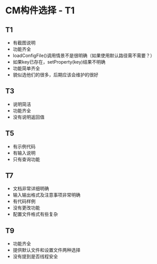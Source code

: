 # CM构件选择 - T1

## T1

* 有截图说明
* 功能齐全
* loadConfigFile()调用情景不是很明确（如果使用默认路径需不需要？）
* 如果key已存在，setProperty(key)结果不明确
* 功能简单齐全
* 貌似选他们的很多，后期应该会维护的很好


## T3

* 说明简洁
* 功能齐全
* 没有说明返回值


## T5

* 有示例代码
* 有输入说明
* 只有查询功能


## T7

* 文档非常详细明确
* 输入输出格式及注意事项非常明确
* 有代码样例
* 没有更改功能
* 配置文件格式有些复杂


## T9

* 功能齐全
* 提供默认文件和设置文件两种选择
* 没有提到是否线程安全